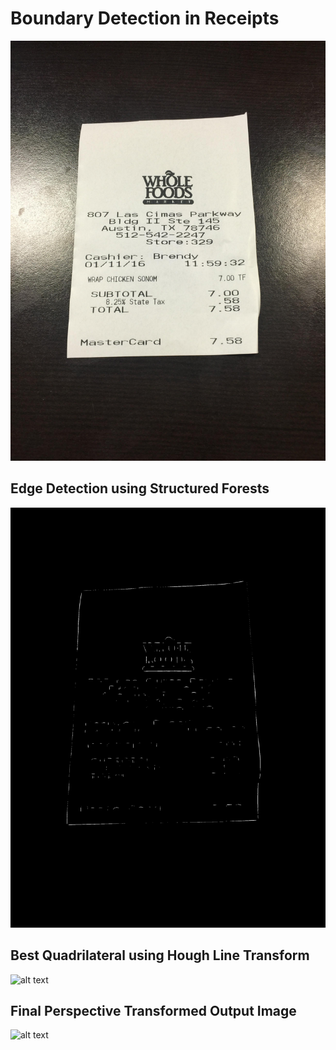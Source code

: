 # Boundary Detection in Receipts
![alt text](images/input.jpeg "Input Image")
## Edge Detection using Structured Forests
![alt text](images/edged.png "")
## Best Quadrilateral using Hough Line Transform
![alt text](images/bounded.png "")
## Final Perspective Transformed Output Image
![alt text](images/transformed.png "")

